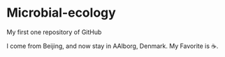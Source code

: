 # Microbial-ecology

My first one repository of GitHub

I come from Beijing, and now stay in AAlborg, Denmark. My Favorite is :coffee:.
